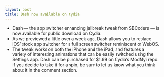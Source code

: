 ```yaml
---
layout: post
title: Dash now available on Cydia
---
```

* Dash — the app switcher enhancing jailbreak tweak from SBCoders — is now available for public download on Cydia.
* As we previewed a little over a week ago, Dash allows you to replace iOS’ stock app switcher for a full screen switcher reminiscent of WebOS.
* The tweak works on both the iPhone and the iPad, and features a variety of interesting animations that can be easily switched using the Settings app. Dash can be purchased for $1.99 on Cydia’s ModMyi repo. If you decide to take it for a spin, be sure to let us know what you think about it in the comment section.

